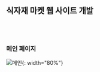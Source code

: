 ## 식자재 마켓 웹 사이트 개발
<br><br>
### 메인 페이지
![메인](https://user-images.githubusercontent.com/90611796/151280542-8392e854-b91c-487b-bac9-e11a3794eca2.gif){: width="80%"}

